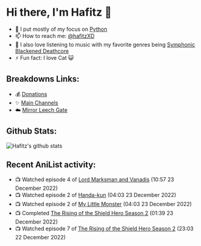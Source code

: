 # Hi there, I'm Hafitz 👋
- 🐍 I put mostly of my focus on [Python](https://python.org)
- 📫 How to reach me: [@hafitzXD](https://t.me/hafitzXD)
- 🎵 I also love listening to music with my favorite genres being [Symphonic Blackened Deathcore](https://youtu.be/qyYmS_iBcy4)
- ⚡ Fun fact: I love Cat 😺

## Breakdowns Links:
- 💰 [Donations](https://t.me/TheBreakdowns/2)
- ✨ [Main Channels](https://t.me/TheBreakdowns)
- ☁️ [Mirror Leech Gate](https://t.me/BreakdownsGate)

## Github Stats:
![Hafitz's github stats](https://github-readme-stats.vercel.app/api?username=breakdowns&show_icons=true&count_private=true&bg_color=00000000&text_color=777)

## Recent AniList activity:
<!-- ANILIST_ACTIVITY:start -->

-   📺 Watched episode 4 of [Lord Marksman and Vanadis](https://anilist.co/anime/20809) (10:57 23 December 2022)
-   📺 Watched episode 2 of [Handa-kun](https://anilist.co/anime/21626) (04:03 23 December 2022)
-   📺 Watched episode 2 of [My Little Monster](https://anilist.co/anime/14227) (04:03 23 December 2022)
-   📺 Completed [The Rising of the Shield Hero Season 2](https://anilist.co/anime/111321) (01:39 23 December 2022)
-   📺 Watched episode 7 of [The Rising of the Shield Hero Season 2](https://anilist.co/anime/111321) (23:03 22 December 2022)

<!-- ANILIST_ACTIVITY:end -->
